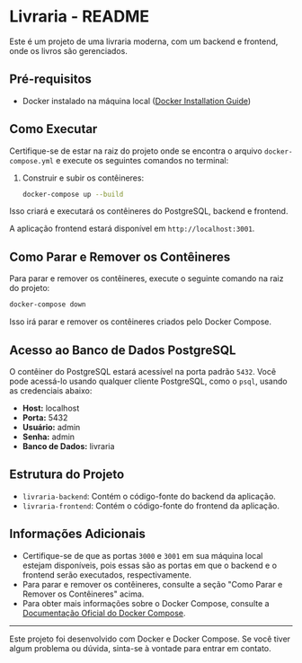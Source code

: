 ﻿# Livraria - README

Este é um projeto de uma livraria moderna, com um backend e frontend, onde os livros são gerenciados.

## Pré-requisitos

- Docker instalado na máquina local ([Docker Installation Guide](https://docs.docker.com/get-docker/))

## Como Executar

Certifique-se de estar na raiz do projeto onde se encontra o arquivo `docker-compose.yml` e execute os seguintes comandos no terminal:

1. Construir e subir os contêineres:
    ```bash
    docker-compose up --build
    ```

Isso criará e executará os contêineres do PostgreSQL, backend e frontend.

A aplicação frontend estará disponível em `http://localhost:3001`.

## Como Parar e Remover os Contêineres

Para parar e remover os contêineres, execute o seguinte comando na raiz do projeto:

```bash
docker-compose down
```

Isso irá parar e remover os contêineres criados pelo Docker Compose.

## Acesso ao Banco de Dados PostgreSQL

O contêiner do PostgreSQL estará acessível na porta padrão `5432`. Você pode acessá-lo usando qualquer cliente PostgreSQL, como o `psql`, usando as credenciais abaixo:

- **Host:** localhost
- **Porta:** 5432
- **Usuário:** admin
- **Senha:** admin
- **Banco de Dados:** livraria

## Estrutura do Projeto

- `livraria-backend`: Contém o código-fonte do backend da aplicação.
- `livraria-frontend`: Contém o código-fonte do frontend da aplicação.

## Informações Adicionais

- Certifique-se de que as portas `3000` e `3001` em sua máquina local estejam disponíveis, pois essas são as portas em que o backend e o frontend serão executados, respectivamente.
- Para parar e remover os contêineres, consulte a seção "Como Parar e Remover os Contêineres" acima.
- Para obter mais informações sobre o Docker Compose, consulte a [Documentação Oficial do Docker Compose](https://docs.docker.com/compose/).

---
Este projeto foi desenvolvido com Docker e Docker Compose. Se você tiver algum problema ou dúvida, sinta-se à vontade para entrar em contato.
```

